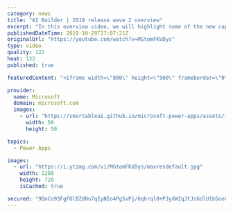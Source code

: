 ```yaml
---
category: news
title: "AI Builder | 2019 release wave 2 overview"
excerpt: "In this overview video, we will highlight some of the new capabilities included in the latest update to AI Builder within Power Apps that will help you plan and prepare for the upcoming updates with confidence.     Here are the capabilities covered:  • Building AI models  • Managing and sharing AI models"
publishedDateTime: 2019-10-29T17:07:21Z
originalUrl: "https://youtube.com/watch?v=MGtomFKVDys"
type: video
quality: 122
heat: 122
published: true

featuredContent: "<iframe width=\"800\" height=\"500\" frameborder=\"0\" src=\"https://www.youtube.com/embed/MGtomFKVDys\" allow=\"accelerometer; autoplay; encrypted-media; gyroscope; picture-in-picture\" allowfullscreen></iframe>"

provider:
  name: Microsoft
  domain: microsoft.com
  images:
    - url: "https://smartableai.github.io/microsoft-power-apps/assets/images/organizations/microsoft.com-50x50.jpg"
      width: 50
      height: 50

topics:
  - Power Apps

images:
  - url: "https://i.ytimg.com/vi/MGtomFKVDys/maxresdefault.jpg"
    width: 1280
    height: 720
    isCached: true

secured: "9QnCo93FgFOlBZdNn7qEyNIo4PgSvPj/6qhrql0+PJyXW2qJtJs6dlU1kGoe0j6iwF7F1VVllfJBop7DV6idWWaEgKdOAkDbyUsqQJA6AyYLnu0Xqu4VZUjibW2OChkTHp6Y5rPs9YgSo2Ie2PfnghtrCqIzSOiGgH5BZquJw5QN6ucmNs5GE2BzEMmAEgaDwKAuCtOymfj9vfqhNWHqejhnLf3b7oupf/CTvluzMOt6K6LSTPBwOcxDNOQV9OIWbuhRM0b4m3RYXbvmE+GpxEHH3kfQKZqFQEE/bOWErOrkQDp5ccOXxLqAO1nlGd4GvIkFWCftr8YKdA+uQztDp62nbe+3lCHsjWh1rp7nHjNsoO+IEd680isv6JxeJrX5H3HkfQSq4w4NVFqXeDPjfg==;E9IjtG60SwivRBcE9KPqQg=="
---
```


